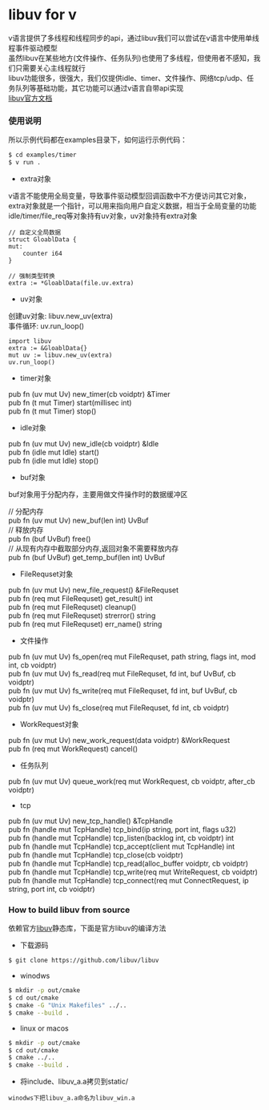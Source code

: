 # libuv for v

v语言提供了多线程和线程同步的api，通过libuv我们可以尝试在v语言中使用单线程事件驱动模型  
虽然libuv在某些地方(文件操作、任务队列)也使用了多线程，但使用者不感知，我们只需要关心主线程就行  
libuv功能很多，很强大，我们仅提供idle、timer、文件操作、网络tcp/udp、任务队列等基础功能，其它功能可以通过v语言自带api实现  
[libuv官方文档](http://docs.libuv.org/en/v1.x/guide/introduction.html)  

### 使用说明

所以示例代码都在examples目录下，如何运行示例代码：

```bash
$ cd examples/timer
$ v run .
```

* extra对象

v语言不能使用全局变量，导致事件驱动模型回调函数中不方便访问其它对象，extra对象就是一个指针，可以用来指向用户自定义数据，相当于全局变量的功能  
idle/timer/file_req等对象持有uv对象，uv对象持有extra对象  

```
// 自定义全局数据
struct GloablData {
mut:
    counter i64
}

// 强制类型转换
extra := *GloablData(file.uv.extra)
```

* uv对象

创建uv对象: libuv.new_uv(extra)  
事件循环: uv.run_loop()  

```
import libuv
extra := &GloablData{}
mut uv := libuv.new_uv(extra)
uv.run_loop()
```

* timer对象

pub fn (uv mut Uv) new_timer(cb voidptr) &Timer  
pub fn (t mut Timer) start(millisec int)  
pub fn (t mut Timer) stop()  

* idle对象

pub fn (uv mut Uv) new_idle(cb voidptr) &Idle  
pub fn (idle mut Idle) start()  
pub fn (idle mut Idle) stop()  

* buf对象

buf对象用于分配内存，主要用做文件操作时的数据缓冲区  

// 分配内存  
pub fn (uv mut Uv) new_buf(len int) UvBuf  
// 释放内存  
pub fn (buf UvBuf) free()  
// 从现有内存中截取部分内存,返回对象不需要释放内存  
pub fn (buf UvBuf) get_temp_buf(len int) UvBuf  

* FileRequset对象

pub fn (uv mut Uv) new_file_request() &FileRequset  
pub fn (req mut FileRequset) get_result() int  
pub fn (req mut FileRequset) cleanup()  
pub fn (req mut FileRequset) strerror() string  
pub fn (req mut FileRequset) err_name() string  

* 文件操作

pub fn (uv mut Uv) fs_open(req mut FileRequset, path string, flags int, mod int, cb voidptr)  
pub fn (uv mut Uv) fs_read(req mut FileRequset, fd int, buf UvBuf, cb voidptr)  
pub fn (uv mut Uv) fs_write(req mut FileRequset, fd int, buf UvBuf, cb voidptr)  
pub fn (uv mut Uv) fs_close(req mut FileRequset, fd int, cb voidptr)  

* WorkRequest对象

pub fn (uv mut Uv) new_work_request(data voidptr) &WorkRequest  
pub fn (req mut WorkRequest) cancel()  

* 任务队列

pub fn (uv mut Uv) queue_work(req mut WorkRequest, cb voidptr, after_cb voidptr)  

* tcp

pub fn (uv mut Uv) new_tcp_handle() &TcpHandle  
pub fn (handle mut TcpHandle) tcp_bind(ip string, port int, flags u32)  
pub fn (handle mut TcpHandle) tcp_listen(backlog int, cb voidptr) int  
pub fn (handle mut TcpHandle) tcp_accept(client mut TcpHandle) int  
pub fn (handle mut TcpHandle) tcp_close(cb voidptr)  
pub fn (handle mut TcpHandle) tcp_read(alloc_buffer voidptr, cb voidptr)  
pub fn (handle mut TcpHandle) tcp_write(req mut WriteRequest, cb voidptr)  
pub fn (handle mut TcpHandle) tcp_connect(req mut ConnectRequest, ip string, port int, cb voidptr)  

### How to build libuv from source

依赖官方[libuv](https://github.com/libuv/libuv)静态库，下面是官方libuv的编译方法

* 下载源码

```bash
$ git clone https://github.com/libuv/libuv
```

* winodws  

```bash
$ mkdir -p out/cmake
$ cd out/cmake
$ cmake -G "Unix Makefiles" ../..
$ cmake --build .
```

* linux or macos  

```bash
$ mkdir -p out/cmake
$ cd out/cmake
$ cmake ../..
$ cmake --build .
```

* 将include、libuv_a.a拷贝到static/  

`winodws下把libuv_a.a命名为libuv_win.a`